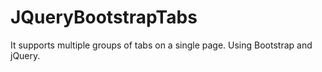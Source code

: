 # JQueryBootstrapTabs
It supports multiple groups of tabs on a single page. Using Bootstrap and jQuery.
